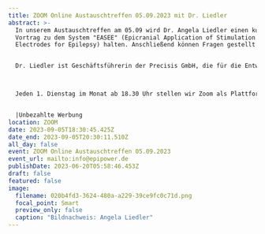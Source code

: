 ```yaml
---
title: ZOOM Online Austauschtreffen 05.09.2023 mit Dr. Liedler
abstract: >-
  In unserem Austauschtreffen am 05.09 wird Dr. Angela Liedler einen kurzen
  Vortrag zu dem System "EASEE" (Epicranial Application of Stimulation
  Electrodes for Epilepsy) halten. Anschließend können Fragen gestellt werden.


  Dr. Liedler ist Geschäftsführerin der Precisis GmbH, die für die Entwicklung von EASEE zuständig ist.



  Jeden 1. Dienstag im Monat ab 18.30 Uhr stellen wir Zoom als Plattform zum gemeinsamen Austausch zur Verfügung. Epilepsiebetroffene aller Altersgruppen sind dazu eingeladen. In der Regel gibt es einen Impulsvortrag zu einem zu ausgewählten Thema der Epilepsie, bspw. über neue Möglichkeiten der Behandlung oder Fortschritte in der Diagnostik. Im Anschluss wechseln die Teilnehmer in themenspezifische Breakoutsessions, um über alle verschiedenen Themen rund um Epilepsie, aber auch Privates zu diskutieren. Wir haben eine sehr lockere Atmosphäre und jeder kann kommen und gehen, wie und wann er Lust hat. Um mitzumachen ist allerdings zuvor eine Anmeldung per E-Mail notwendig.


  |Unbezahlte Werbung
location: ZOOM
date: 2023-09-05T18:30:45.425Z
date_end: 2023-09-05T20:30:11.510Z
all_day: false
event: ZOOM Online Austauschtreffen 05.09.2023
event_url: mailto:info@epipower.de
publishDate: 2023-06-20T05:58:46.453Z
draft: false
featured: false
image:
  filename: 020b4fd3-3624-480a-a229-39ce9fc0c71d.png
  focal_point: Smart
  preview_only: false
  caption: "Bildnachweis: Angela Liedler"
---
```

